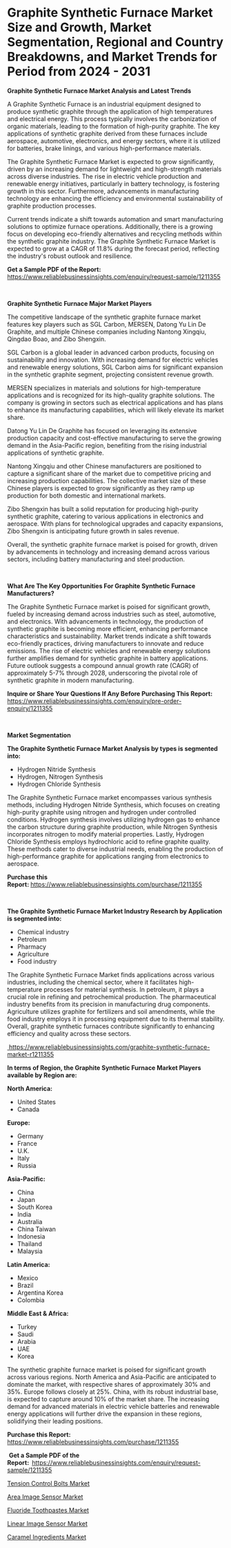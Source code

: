 <p><h1>Graphite Synthetic Furnace Market Size and Growth, Market Segmentation, Regional and Country Breakdowns, and Market Trends for Period from 2024 -  2031</h1></p><p><strong>Graphite Synthetic Furnace Market Analysis and Latest Trends</strong></p>
<p><p>A Graphite Synthetic Furnace is an industrial equipment designed to produce synthetic graphite through the application of high temperatures and electrical energy. This process typically involves the carbonization of organic materials, leading to the formation of high-purity graphite. The key applications of synthetic graphite derived from these furnaces include aerospace, automotive, electronics, and energy sectors, where it is utilized for batteries, brake linings, and various high-performance materials.</p><p>The Graphite Synthetic Furnace Market is expected to grow significantly, driven by an increasing demand for lightweight and high-strength materials across diverse industries. The rise in electric vehicle production and renewable energy initiatives, particularly in battery technology, is fostering growth in this sector. Furthermore, advancements in manufacturing technology are enhancing the efficiency and environmental sustainability of graphite production processes.</p><p>Current trends indicate a shift towards automation and smart manufacturing solutions to optimize furnace operations. Additionally, there is a growing focus on developing eco-friendly alternatives and recycling methods within the synthetic graphite industry. The Graphite Synthetic Furnace Market is expected to grow at a CAGR of 11.8% during the forecast period, reflecting the industry's robust outlook and resilience.</p></p>
<p><strong>Get a Sample PDF of the Report:&nbsp;</strong> <a href="https://www.reliablebusinessinsights.com/enquiry/request-sample/1211355?utm_campaign=39&utm_medium=2&utm_source=Github&utm_content=ia&utm_term=17122024&utm_id=graphite-synthetic-furnace">https://www.reliablebusinessinsights.com/enquiry/request-sample/1211355</a></p>
<p>&nbsp;</p>
<p><strong>Graphite Synthetic Furnace Major Market Players</strong></p>
<p><p>The competitive landscape of the synthetic graphite furnace market features key players such as SGL Carbon, MERSEN, Datong Yu Lin De Graphite, and multiple Chinese companies including Nantong Xingqiu, Qingdao Boao, and Zibo Shengxin. </p><p>SGL Carbon is a global leader in advanced carbon products, focusing on sustainability and innovation. With increasing demand for electric vehicles and renewable energy solutions, SGL Carbon aims for significant expansion in the synthetic graphite segment, projecting consistent revenue growth.</p><p>MERSEN specializes in materials and solutions for high-temperature applications and is recognized for its high-quality graphite solutions. The company is growing in sectors such as electrical applications and has plans to enhance its manufacturing capabilities, which will likely elevate its market share.</p><p>Datong Yu Lin De Graphite has focused on leveraging its extensive production capacity and cost-effective manufacturing to serve the growing demand in the Asia-Pacific region, benefiting from the rising industrial applications of synthetic graphite.</p><p>Nantong Xingqiu and other Chinese manufacturers are positioned to capture a significant share of the market due to competitive pricing and increasing production capabilities. The collective market size of these Chinese players is expected to grow significantly as they ramp up production for both domestic and international markets.</p><p>Zibo Shengxin has built a solid reputation for producing high-purity synthetic graphite, catering to various applications in electronics and aerospace. With plans for technological upgrades and capacity expansions, Zibo Shengxin is anticipating future growth in sales revenue.</p><p>Overall, the synthetic graphite furnace market is poised for growth, driven by advancements in technology and increasing demand across various sectors, including battery manufacturing and steel production.</p></p>
<p>&nbsp;</p>
<p><strong>What Are The Key Opportunities For Graphite Synthetic Furnace Manufacturers?</strong></p>
<p><p>The Graphite Synthetic Furnace market is poised for significant growth, fueled by increasing demand across industries such as steel, automotive, and electronics. With advancements in technology, the production of synthetic graphite is becoming more efficient, enhancing performance characteristics and sustainability. Market trends indicate a shift towards eco-friendly practices, driving manufacturers to innovate and reduce emissions. The rise of electric vehicles and renewable energy solutions further amplifies demand for synthetic graphite in battery applications. Future outlook suggests a compound annual growth rate (CAGR) of approximately 5-7% through 2028, underscoring the pivotal role of synthetic graphite in modern manufacturing.</p></p>
<p><strong>Inquire or Share Your Questions If Any Before Purchasing This Report:</strong> <a href="https://www.reliablebusinessinsights.com/enquiry/pre-order-enquiry/1211355?utm_campaign=39&utm_medium=2&utm_source=Github&utm_content=ia&utm_term=17122024&utm_id=graphite-synthetic-furnace">https://www.reliablebusinessinsights.com/enquiry/pre-order-enquiry/1211355</a></p>
<p>&nbsp;</p>
<p><strong>Market Segmentation</strong></p>
<p><strong>The Graphite Synthetic Furnace Market Analysis by types is segmented into:</strong></p>
<p><ul><li>Hydrogen Nitride Synthesis</li><li>Hydrogen, Nitrogen Synthesis</li><li>Hydrogen Chloride Synthesis</li></ul></p>
<p><p>The Graphite Synthetic Furnace market encompasses various synthesis methods, including Hydrogen Nitride Synthesis, which focuses on creating high-purity graphite using nitrogen and hydrogen under controlled conditions. Hydrogen synthesis involves utilizing hydrogen gas to enhance the carbon structure during graphite production, while Nitrogen Synthesis incorporates nitrogen to modify material properties. Lastly, Hydrogen Chloride Synthesis employs hydrochloric acid to refine graphite quality. These methods cater to diverse industrial needs, enabling the production of high-performance graphite for applications ranging from electronics to aerospace.</p></p>
<p><strong>Purchase this Report:&nbsp;</strong><a href="https://www.reliablebusinessinsights.com/purchase/1211355?utm_campaign=39&utm_medium=2&utm_source=Github&utm_content=ia&utm_term=17122024&utm_id=graphite-synthetic-furnace">https://www.reliablebusinessinsights.com/purchase/1211355</a></p>
<p>&nbsp;</p>
<p><strong>The Graphite Synthetic Furnace Market Industry Research by Application is segmented into:</strong></p>
<p><ul><li>Chemical industry</li><li>Petroleum</li><li>Pharmacy</li><li>Agriculture</li><li>Food industry</li></ul></p>
<p><p>The Graphite Synthetic Furnace Market finds applications across various industries, including the chemical sector, where it facilitates high-temperature processes for material synthesis. In petroleum, it plays a crucial role in refining and petrochemical production. The pharmaceutical industry benefits from its precision in manufacturing drug components. Agriculture utilizes graphite for fertilizers and soil amendments, while the food industry employs it in processing equipment due to its thermal stability. Overall, graphite synthetic furnaces contribute significantly to enhancing efficiency and quality across these sectors.</p></p>
<p><a href="https://www.reliablebusinessinsights.com/graphite-synthetic-furnace-market-r1211355?utm_campaign=39&utm_medium=2&utm_source=Github&utm_content=ia&utm_term=17122024&utm_id=graphite-synthetic-furnace">&nbsp;https://www.reliablebusinessinsights.com/graphite-synthetic-furnace-market-r1211355</a></p>
<p><strong>In terms of Region, the Graphite Synthetic Furnace Market Players available by Region are:</strong></p>
<p>
    <p> <strong> North America: </strong>
        <ul>
            <li>United States</li>
            <li>Canada</li>
        </ul>
        </p> 
    <p> <strong> Europe: </strong>
        <ul>
            <li>Germany</li>
            <li>France</li>
            <li>U.K.</li>
            <li>Italy</li>
            <li>Russia</li>
        </ul>
        </p> 
    <p> <strong> Asia-Pacific: </strong>
        <ul>
            <li>China</li>
            <li>Japan</li>
            <li>South Korea</li>
            <li>India</li>
            <li>Australia</li>
            <li>China Taiwan</li>
            <li>Indonesia</li>
            <li>Thailand</li>
            <li>Malaysia</li>
        </ul>
        </p> 
    <p> <strong> Latin America: </strong>
        <ul>
            <li>Mexico</li>
            <li>Brazil</li>
            <li>Argentina Korea</li>
            <li>Colombia</li>
        </ul>
        </p> 
    <p> <strong> Middle East & Africa: </strong>
        <ul>
            <li>Turkey</li>
            <li>Saudi</li>
            <li>Arabia</li>
            <li>UAE</li>
            <li>Korea</li>
        </ul>
    </p>
    </p>
<p><p>The synthetic graphite furnace market is poised for significant growth across various regions. North America and Asia-Pacific are anticipated to dominate the market, with respective shares of approximately 30% and 35%. Europe follows closely at 25%. China, with its robust industrial base, is expected to capture around 10% of the market share. The increasing demand for advanced materials in electric vehicle batteries and renewable energy applications will further drive the expansion in these regions, solidifying their leading positions.</p></p>
<p><strong>Purchase this Report: </strong><a href="https://www.reliablebusinessinsights.com/purchase/1211355?utm_campaign=39&utm_medium=2&utm_source=Github&utm_content=ia&utm_term=17122024&utm_id=graphite-synthetic-furnace">https://www.reliablebusinessinsights.com/purchase/1211355</a></p>
<p>&nbsp;<strong>Get a Sample PDF of the Report:&nbsp;&nbsp;</strong><a href="https://www.reliablebusinessinsights.com/enquiry/request-sample/1211355?utm_campaign=39&utm_medium=2&utm_source=Github&utm_content=ia&utm_term=17122024&utm_id=graphite-synthetic-furnace">https://www.reliablebusinessinsights.com/enquiry/request-sample/1211355</a></p>
<p><strong></strong></p>
<p><p><a href="https://www.linkedin.com/pulse/revenue-demand-tension-control-bolts-market-projected-93-cagr-kyn9e?utm_campaign=39&utm_medium=2&utm_source=Github&utm_content=ia&utm_term=17122024&utm_id=graphite-synthetic-furnace">Tension Control Bolts Market</a></p><p><a href="https://www.linkedin.com/pulse/a-mkt-nova-vc8zf?utm_campaign=39&utm_medium=2&utm_source=Github&utm_content=ia&utm_term=17122024&utm_id=graphite-synthetic-furnace">Area Image Sensor Market</a></p><p><a href="https://www.linkedin.com/pulse/insightful-fluoride-toothpastes-market-report-2024-2031-98rkf?utm_campaign=39&utm_medium=2&utm_source=Github&utm_content=ia&utm_term=17122024&utm_id=graphite-synthetic-furnace">Fluoride Toothpastes Market</a></p><p><a href="https://www.linkedin.com/pulse/linear-image-sensor-market-size-share-analysis-growth-uvpye?utm_campaign=39&utm_medium=2&utm_source=Github&utm_content=ia&utm_term=17122024&utm_id=graphite-synthetic-furnace">Linear Image Sensor Market</a></p><p><a href="https://www.linkedin.com/pulse/future-growth-caramel-ingredients-market-projected-86-cagr-0nhfe?utm_campaign=39&utm_medium=2&utm_source=Github&utm_content=ia&utm_term=17122024&utm_id=graphite-synthetic-furnace">Caramel Ingredients Market</a></p></p>